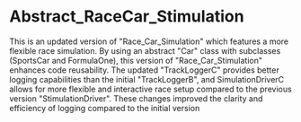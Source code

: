# Abstract_RaceCar_Stimulation
This is an updated version of "Race_Car_Simulation" which features a more flexible race simulation. By using an abstract "Car" class with subclasses (SportsCar and FormulaOne), this version of "Race_Car_Stimulation" enhances code reusability. The updated "TrackLoggerC" provides better logging capabilities than the initial "TrackLoggerB", and SimulationDriverC allows for more flexible and interactive race setup compared to the previous version "StimulationDriver". These changes improved the clarity and efficiency of logging compared to the initial version 
